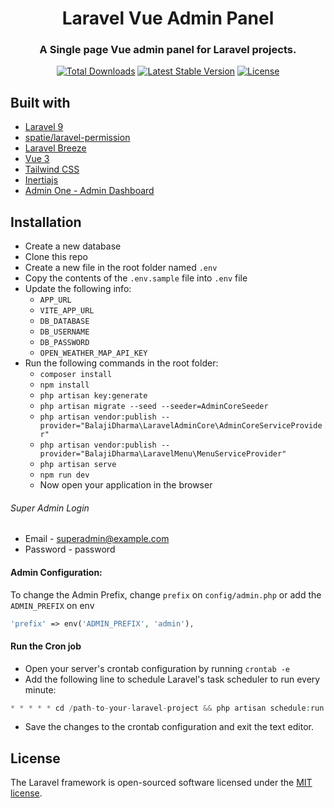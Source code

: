 <h1 align="center">Laravel Vue Admin Panel</h1>
<h3 align="center">A Single page Vue admin panel for Laravel projects.</h3>
<p align="center">
<a href="https://packagist.org/packages/balajidharma/laravel-vue-admin-panel"><img src="https://poser.pugx.org/balajidharma/laravel-vue-admin-panel/downloads" alt="Total Downloads"></a>
<a href="https://packagist.org/packages/balajidharma/laravel-vue-admin-panel"><img src="https://poser.pugx.org/balajidharma/laravel-vue-admin-panel/v/stable" alt="Latest Stable Version"></a>
<a href="https://packagist.org/packages/balajidharma/laravel-vue-admin-panel"><img src="https://poser.pugx.org/balajidharma/laravel-vue-admin-panel/license" alt="License"></a>
</p>

## Built with
- [Laravel 9](https://github.com/laravel/framework)
- [spatie/laravel-permission](https://github.com/spatie/laravel-permission)
- [Laravel Breeze](https://github.com/laravel/breeze)
- [Vue 3](https://vuejs.org/)
- [Tailwind CSS](https://tailwindcss.com/)
- [Inertiajs](https://inertiajs.com/)
- [Admin One - Admin Dashboard](https://github.com/justboil/admin-one-vue-tailwind)

## Installation
- Create a new database
- Clone this repo 
- Create a new file in the root folder named `.env`
- Copy the contents of the `.env.sample` file into `.env` file
- Update the following info:
    - `APP_URL`
    - `VITE_APP_URL`
    - `DB_DATABASE`
    - `DB_USERNAME`
    - `DB_PASSWORD`
    - `OPEN_WEATHER_MAP_API_KEY`
- Run the following commands in the root folder:
    - `composer install`
    - `npm install`
    - `php artisan key:generate`
    - `php artisan migrate --seed --seeder=AdminCoreSeeder`
    - `php artisan vendor:publish --provider="BalajiDharma\LaravelAdminCore\AdminCoreServiceProvider"`
    - `php artisan vendor:publish --provider="BalajiDharma\LaravelMenu\MenuServiceProvider"`
    - `php artisan serve`
    - `npm run dev`
  - Now open your application in the browser

###### Super Admin Login
- Email - superadmin@example.com
- Password - password

#### Admin Configuration:

To change the Admin Prefix, change `prefix` on `config/admin.php` or add the `ADMIN_PREFIX` on env 

```php
'prefix' => env('ADMIN_PREFIX', 'admin'),
```

#### Run the Cron job
- Open your server's crontab configuration by running `crontab -e`
- Add the following line to schedule Laravel's task scheduler to run every minute:
```php
* * * * * cd /path-to-your-laravel-project && php artisan schedule:run >> /dev/null 2>&1
```
- Save the changes to the crontab configuration and exit the text editor.

## License

The Laravel framework is open-sourced software licensed under the [MIT license](https://opensource.org/licenses/MIT).

